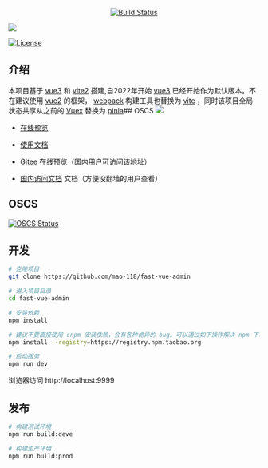 <p  align="center">
<a href="https://circleci.com/gh/vuejs/vue/tree/dev" rel="nofollow"><img src="https://camo.githubusercontent.com/464affec1d056eecc08779948a1bb93bc579e4ab7637979609cd1506a43ad301/68747470733a2f2f696d672e736869656c64732e696f2f636972636c6563692f70726f6a6563742f6769746875622f7675656a732f7675652f6465762e7376673f73616e6974697a653d74727565" alt="Build Status" data-canonical-src="https://img.shields.io/circleci/project/github/vuejs/vue/dev.svg?sanitize=true" style="max-width: 100%;"></a>

<a href="https://www.oscs1024.com/project/oscs/mao-118/fast-vue-admin?ref=badge_small" alt="OSCS Status"><img src="https://www.oscs1024.com/platform/badge/mao-118/fast-vue-admin.svg?size=small"/></a>

<a href="https://www.npmjs.com/package/vue" rel="nofollow"><img src="https://camo.githubusercontent.com/9cd15767dc45dd1a09a15c0751f65623b4040bc28f13875a3803250e3d95e167/68747470733a2f2f696d672e736869656c64732e696f2f6e706d2f6c2f7675652e7376673f73616e6974697a653d74727565" alt="License" data-canonical-src="https://img.shields.io/npm/l/vue.svg?sanitize=true" style="max-width: 100%;"></a>
</p>

## 介绍

本项目基于 [vue3](https://staging-cn.vuejs.org/guide/introduction.html) 和 [vite2](https://vitejs.cn/) 搭建,自2022年开始 [vue3](https://staging-cn.vuejs.org/guide/introduction.html) 已经开始作为默认版本。不在建议使用 [vue2](https://cn.vuejs.org/) 的框架， [webpack](https://www.webpackjs.com/) 构建工具也替换为 [vite](https://vitejs.cn/) ，同时该项目全局状态共享从之前的 [Vuex](https://vuex.vuejs.org/) 替换为 [pinia](https://pinia.vuejs.org/introduction.html)## OSCS
<a href="https://www.oscs1024.com/project/oscs/mao-118/fast-vue-admin?ref=badge_large" alt="OSCS Status"><img src="https://www.oscs1024.com/platform/badge/mao-118/fast-vue-admin.svg?size=large"/></a>

- [在线预览](https://mao-118.github.io/fast-vue-admin/)

- [使用文档](https://mao-118.github.io/fast-vue-admin-doc/)

- [Gitee](https://mao-118.gitee.io/fast-vue-admin/) 在线预览（国内用户可访问该地址）

- [国内访问文档](https://mao-118.gitee.io/fast-vue-admin-doc/) 文档（方便没翻墙的用户查看）

## OSCS

[![OSCS Status](https://www.oscs1024.com/platform/badge/mao-118/fast-vue-admin.svg?size=large)](https://www.oscs1024.com/project/mao-118/fast-vue-admin?ref=badge_large)

## 开发

```bash
# 克隆项目
git clone https://github.com/mao-118/fast-vue-admin

# 进入项目目录
cd fast-vue-admin

# 安装依赖
npm install

# 建议不要直接使用 cnpm 安装依赖，会有各种诡异的 bug。可以通过如下操作解决 npm 下载速度慢的问题
npm install --registry=https://registry.npm.taobao.org

# 启动服务
npm run dev
```

浏览器访问 http://localhost:9999

## 发布

```bash
# 构建测试环境
npm run build:deve

# 构建生产环境
npm run build:prod
```
